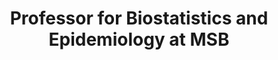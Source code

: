 ---
layout: page
name: Niels Wessel
title: Professor for Biostatistics and Epidemiology at MSB
description: Niels Wessel is a professor for biostatistics at the Medical School Berlin and is affiliated with the department of physics at the Humboldt University Berlin. His research focuses on biomedical data science including nonlinear dynamics and modeling of biosignals.
img: assets/img/niels_wessel_circ.jpg
email: Niels.Wessel@physik.hu-berlin.de
---